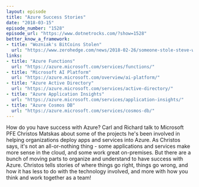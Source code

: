 ```yaml
---
layout: episode
title: "Azure Success Stories"
date: "2018-03-15"
episode_number: "1528"
episode_url: "https://www.dotnetrocks.com/?show=1528"
better_know_a_framework:
- title: "Wozniak's BitCoins Stolen"
  url: "https://www.zerohedge.com/news/2018-02-26/someone-stole-steve-wozniaks-bitcoins"
links:
- title: "Azure Functions"
  url: "https://azure.microsoft.com/services/functions/"
- title: "Microsoft AI Platform"
  url: "https://azure.microsoft.com/overview/ai-platform/"
- title: "Azure Active Directory"
  url: "https://azure.microsoft.com/services/active-directory/"
- title: "Azure Application Insights"
  url: "https://azure.microsoft.com/services/application-insights/"
- title: "Azure Cosmos DB"
  url: "https://azure.microsoft.com/services/cosmos-db/"
---
```


How do you have success with Azure? Carl and Richard talk to Microsoft PFE Christos Matskas about some of the projects he's been involved in helping organizations deploy apps and services into Azure. As Christos says, it's not an all-or-nothing thing - some applications and services make more sense in the cloud, and some work great on-premises. But there are a bunch of moving parts to organize and understand to have success with Azure. Christos tells stories of where things go right, things go wrong, and how it has less to do with the technology involved, and more with how you think and work together as a team!
